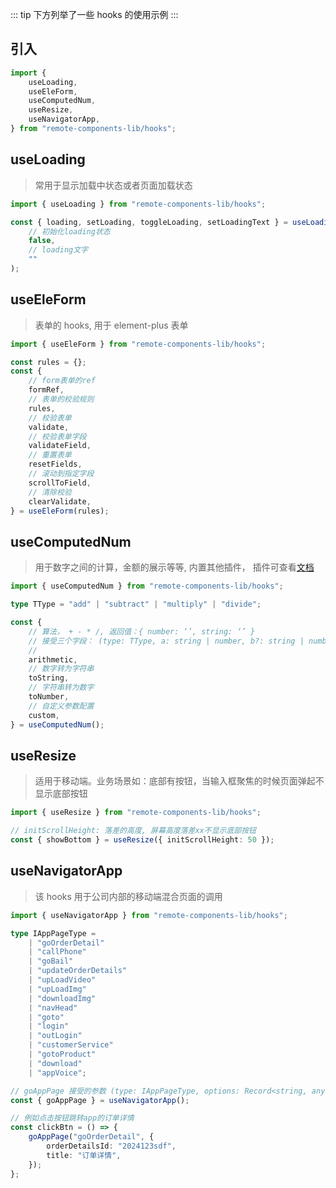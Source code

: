 ::: tip
下方列举了一些 hooks 的使用示例
:::

## 引入

```ts
import {
	useLoading,
	useEleForm,
	useComputedNum,
	useResize,
	useNavigatorApp,
} from "remote-components-lib/hooks";
```

## useLoading

> 常用于显示加载中状态或者页面加载状态

```ts
import { useLoading } from "remote-components-lib/hooks";

const { loading, setLoading, toggleLoading, setLoadingText } = useLoading(
	// 初始化loading状态
	false,
	// loading文字
	""
);
```

## useEleForm

> 表单的 hooks, 用于 element-plus 表单

```ts
import { useEleForm } from "remote-components-lib/hooks";

const rules = {};
const {
	// form表单的ref
	formRef,
	// 表单的校验规则
	rules,
	// 校验表单
	validate,
	// 校验表单字段
	validateField,
	// 重置表单
	resetFields,
	// 滚动到指定字段
	scrollToField,
	// 清除校验
	clearValidate,
} = useEleForm(rules);
```

## useComputedNum

> 用于数字之间的计算，金额的展示等等, 内置其他插件， 插件可查看[文档](https://currency.js.org/)

```ts
import { useComputedNum } from "remote-components-lib/hooks";

type TType = "add" | "subtract" | "multiply" | "divide";

const {
	// 算法， + - * /, 返回值：{ number: ‘’, string: ‘’ }
	// 接受三个字段： (type: TType, a: string | number, b?: string | number): IResult
	//
	arithmetic,
	// 数字转为字符串
	toString,
	// 字符串转为数字
	toNumber,
	// 自定义参数配置
	custom,
} = useComputedNum();
```

## useResize

> 适用于移动端。业务场景如：底部有按钮，当输入框聚焦的时候页面弹起不显示底部按钮

```ts
import { useResize } from "remote-components-lib/hooks";

// initScrollHeight: 落差的高度, 屏幕高度落差xx不显示底部按钮
const { showBottom } = useResize({ initScrollHeight: 50 });
```

## useNavigatorApp

> 该 hooks 用于公司内部的移动端混合页面的调用

```ts
import { useNavigatorApp } from "remote-components-lib/hooks";

type IAppPageType =
	| "goOrderDetail"
	| "callPhone"
	| "goBail"
	| "updateOrderDetails"
	| "upLoadVideo"
	| "upLoadImg"
	| "downloadImg"
	| "navHead"
	| "goto"
	| "login"
	| "outLogin"
	| "customerService"
	| "gotoProduct"
	| "download"
	| "appVoice";

// goAppPage 接受的参数 (type: IAppPageType, options: Record<string, any> = {})
const { goAppPage } = useNavigatorApp();

// 例如点击按钮跳转app的订单详情
const clickBtn = () => {
	goAppPage("goOrderDetail", {
		orderDetailsId: "2024123sdf",
		title: "订单详情",
	});
};
```
